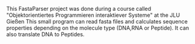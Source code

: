 This FastaParser project was done during a course called "Objektorientiertes Programmieren interaktiever Systeme" at the JLU Gießen
This small program can read fasta files and calculates sequence properties depending on the molecule type (DNA,RNA or Peptide). It can also translate DNA to Peptides.
